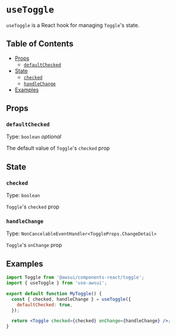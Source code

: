 # `useToggle`

`useToggle` is a React hook for managing `Toggle`'s state.

## Table of Contents

- [Props](#props)
  - [`defaultChecked`](#defaultchecked)
- [State](#state)
  - [`checked`](#checked)
  - [`handleChange`](#handlechange)
- [Examples](#examples)

## Props

### `defaultChecked`

Type: `boolean` _optional_

The default value of `Toggle`'s `checked` prop

## State

### `checked`

Type: `boolean`

`Toggle`'s `checked` prop

### `handleChange`

Type: `NonCancelableEventHandler<ToggleProps.ChangeDetail>`

`Toggle`'s `onChange` prop

## Examples

```jsx
import Toggle from '@awsui/components-react/toggle';
import { useToggle } from 'use-awsui';

export default function MyToggle() {
  const { checked, handleChange } = useToggle({
    defaultChecked: true,
  });

  return <Toggle checked={checked} onChange={handleChange} />;
}
```
